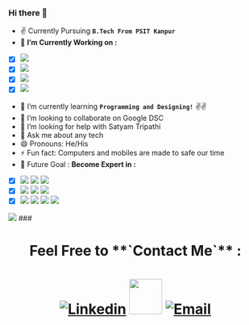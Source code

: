 ### Hi there 👋

- ✌️ Currently Pursuing **`B.Tech From PSIT Kanpur`**
- 🔭 **I’m Currently Working on :**
- [x] ![](https://img.shields.io/badge/Python-%7C-0%2C%2022%2C%20100)  
- [x] ![](https://img.shields.io/badge/Web_Developing-%7C-orange)
- [x] ![](https://img.shields.io/badge/Video_Editing-%7C-blue)
- [x] ![](https://img.shields.io/badge/Data_Structure-%7C-yellow)
- 🌱 I’m currently learning **`Programming and Designing!`** ✌️✌️
- 👯 I’m looking to collaborate on Google DSC
- 🤔 I’m looking for help with Satyam Tripathi
- 💬 Ask me about any tech 
- 😄 Pronouns: He/His
- ⚡ Fun fact: Computers and mobiles are made to safe our time 
- 🎯 Future Goal : **Become Expert in :** 
- [x] ![](https://img.shields.io/badge/Python-%7C-0%2C%2022%2C%20100) ![](https://img.shields.io/badge/Python_Django-%7C-blue) ![](https://img.shields.io/badge/Android_Developer-%7C-brown)
- [x] ![](https://img.shields.io/badge/Machine_Learning-%7C-violet) ![](https://img.shields.io/badge/App_Development-%7C-indigo) ![](https://img.shields.io/badge/Ethical_Hacking-%7C-yellow) 
- [x] ![](https://img.shields.io/badge/DS&Algo-%7C-pink) ![](https://img.shields.io/badge/Dart-%7C-blue) ![](https://img.shields.io/badge/Flutter-%7C-yellow) ![](https://img.shields.io/badge/Rive-%7C-pink)<br/>
<img src ="https://github-readme-stats.vercel.app/api?username=Satyam-bajpai007&&show_icons=true&title_color=ffffff&icon_color=bb2acf&text_color=daf7dc&bg_color=D4AF37">
### <h1 align="center">Feel Free to **`Contact Me`** : <h1/>
 <body>
    <div class="img1">
     <p align='center'>
 <a href="https://www.linkedin.com/in/satyam-bajpai-885a731a9/" target="_blank"><img src="https://www.google.com/imgres?imgurl=https%3A%2F%2Fupload.wikimedia.org%2Fwikipedia%2Fcommons%2Fthumb%2Fc%2Fc9%2FLinkedin.svg%2F1200px-Linkedin.svg.png&imgrefurl=https%3A%2F%2Fen.wikipedia.org%2Fwiki%2FTimeline_of_LinkedIn&tbnid=03RRnUGK0_oRmM&vet=12ahUKEwiksu-x6bbsAhXpjUsFHZ-DDewQMygAegUIARCjAQ..i&docid=y3Cla4aYzYIkAM&w=1200&h=1200&q=linkedin%20limage&ved=2ahUKEwiksu-x6bbsAhXpjUsFHZ-DDewQMygAegUIARCjAQ" alt="Linkedin"></a> <a href="https://twitter.com/SatyamB95964122" target="_blank"><img src="https://www.google.com/imgres?imgurl=http%3A%2F%2Fwww.pngall.com%2Fwp-content%2Fuploads%2F2016%2F07%2FTwitter-Download-PNG.png&imgrefurl=http%3A%2F%2Fwww.pngall.com%2Ftwitter-png&tbnid=6vxW--eSv7TlIM&vet=12ahUKEwiVjMeg6rbsAhXa5TgGHQHLCdgQMygHegUIARCsAQ..i&docid=Rk9kvgkEXAh2_M&w=256&h=256&itg=1&q=twitter%20image&ved=2ahUKEwiVjMeg6rbsAhXa5TgGHQHLCdgQMygHegUIARCsAQ" balt="Linkedin" width="65" height="70"></a> 
 <a href="mailto:satyamjarvis007@gmail.com" target="_blank"><img src="https://www.google.com/imgres?imgurl=https%3A%2F%2Fwww.howitworksdaily.com%2Fwp-content%2Fuploads%2F2016%2F03%2Femail-logo.jpg&imgrefurl=https%3A%2F%2Fwww.howitworksdaily.com%2Fhow-does-email-work%2F&tbnid=Og-9vR_jQgrbWM&vet=12ahUKEwjBzJXX6rbsAhVi-DgGHYiJBEUQMygnegUIARD6AQ..i&docid=TfhU2ZruPSS_6M&w=1130&h=1015&q=email%20image&ved=2ahUKEwjBzJXX6rbsAhVi-DgGHYiJBEUQMygnegUIARD6AQ" alt="Email"></a>
  <p/>
</div>
</body>
   <br/>
